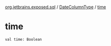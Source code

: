[org.jetbrains.exposed.sql](../index.md) / [DateColumnType](index.md) / [time](.)

# time

`val time: Boolean`